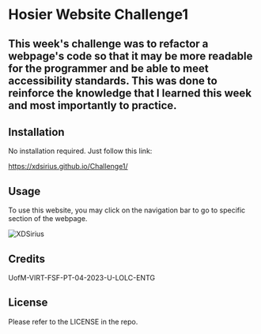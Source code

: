 # Hosier Website Challenge1

## This week's challenge was to refactor a webpage's code so that it may be more readable for the programmer and be able to meet accessibility standards. This was done to reinforce the knowledge that I learned this week and most importantly to practice.

## Installation

No installation required.
Just follow this link:

https://xdsirius.github.io/Challenge1/


## Usage
To use this website, you may click on the navigation bar to go to specific section of the webpage.

![XDSirius](/main/Challenge1/website.jpg?raw=true "Website Image")

## Credits
UofM-VIRT-FSF-PT-04-2023-U-LOLC-ENTG

## License
Please refer to the LICENSE in the repo.


